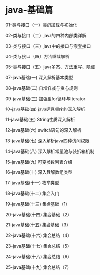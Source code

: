 # java-基础篇

01-类与接口（一）类的加载与初始化

02-类与接口（二）java的四种内部类详解

03-类与接口（三）java中的接口与嵌套接口

04-类与接口（四）方法重载解析

05-类与接口（五）java多态、方法重写、隐藏

07-java基础(一) 深入解析基本类型

08-java基础(二) 自增自减与贪心规则
                  
09-java基础(三) 加强型for循环与Iterator
                      
10-java基础(四) java运算顺序的深入解析
                    
11-java基础(五) String性质深入解析
                   
12-java基础(六) switch语句的深入解析
                   
13-java基础(七) 深入解析java四种访问权限
                     
14-java基础(八) 深入解析常量池与装拆箱机制
                     
15-java基础(九) 可变参数列表介绍
                         
16-java基础(十) 深入理解数组类型
                    
17-java基础(十一) 枚举类型

18-java基础(十二) 集合入门

19-java基础(十三) 集合基础（1）
                  
20-java基础(十四) 集合基础（2）
                      
21-java基础(十五) 集合基础（3）
                    
22-java基础(十六) 集合总结（4）
                   
23-java基础(十七) 集合总结（5）
                   
24-java基础(十八) 集合总结（6）
                     
25-java基础(十九) 集合总结（7）


